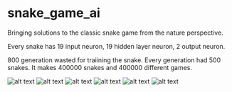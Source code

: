 # snake_game_ai

Bringing solutions to the classic snake game from the nature perspective.  

Every snake has 19 input neuron, 19 hidden layer neuron, 2 output neuron.  

800 generation wasted for traiining the snake.
Every generation had 500 snakes. It makes 400000 snakes and 400000 different games. 

![alt text](src/documents/game.gif)
![alt text](src/documents/world_of_snake.png)
![alt text](src/documents/ann.png)
![alt text](src/documents/mathematical_expression.png)
![alt text](src/documents/flowchart.png)
![alt text](src/documents/brain_of_snake.png)
